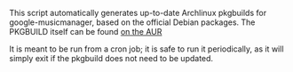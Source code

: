 This script automatically generates up-to-date Archlinux pkgbuilds for 
google-musicmanager, based on the official Debian packages.  The PKGBUILD
itself can be found [on the AUR](https://aur.archlinux.org/packages/google-musicmanager/)

It is meant to be run from a cron job; it is safe to run it periodically,
as it will simply exit if the pkgbuild does not need to be updated.



